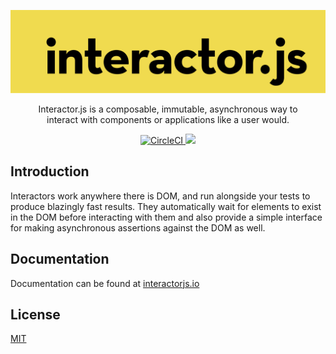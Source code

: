 <p align="center">
  <a href="https://interactorjs.io">
    <img alt="interactor.js" width="600px" src="https://raw.githubusercontent.com/wwilsman/interactor.js/master/www/src/images/logo.svg?sanitize=true"/>
  </a>
</p>

<p align="center">
  Interactor.js is a composable, immutable, asynchronous way to <br/>
  interact with components or applications like a user would.
</p>

<p align="center">
  <a href="https://circleci.com/gh/wwilsman/interactor.js/tree/master">
    <img alt="CircleCI" src="https://circleci.com/gh/wwilsman/interactor.js/tree/master.svg?style=svg"/>
  </a>
  <a href="https://codecov.io/gh/wwilsman/interactor.js">
    <img src="https://codecov.io/gh/wwilsman/interactor.js/branch/master/graph/badge.svg" />
  </a>
</p>

## Introduction

Interactors work anywhere there is DOM, and run alongside your tests to produce blazingly fast results. They automatically wait for elements to exist in the DOM before interacting with them and also provide a simple interface for making asynchronous assertions against the DOM as well.

## Documentation

Documentation can be found at [interactorjs.io](https://interactorjs.io)

## License

[MIT](https://github.com/wwilsman/interactor.js/blob/master/LICENSE)
